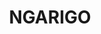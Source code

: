 ---
lastmod: '2025-04-06T06:05:20+00:00'
latitude: -36.441153
layout: suburb
longitude: 148.511421
postcode: '2627'
state: NSW
title: NGARIGO
url: /nsw/ngarigo/
---